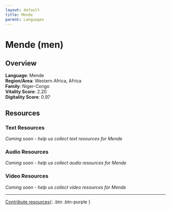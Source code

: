 ```yaml
---
layout: default
title: Mende
parent: Languages
---
```


# Mende (men)

## Overview

**Language**: Mende  
**Region/Area**: Western Africa, Africa  
**Family**: Niger-Congo  
**Vitality Score**: 2.20  
**Digitality Score**: 0.97  

## Resources

### Text Resources
*Coming soon - help us collect text resources for Mende*

### Audio Resources
*Coming soon - help us collect audio resources for Mende*

### Video Resources
*Coming soon - help us collect video resources for Mende*

---

[Contribute resources](https://fairtrain.github.io/){: .btn .btn-purple }
